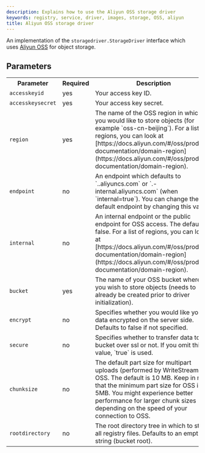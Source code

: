```yaml
---
description: Explains how to use the Aliyun OSS storage driver
keywords: registry, service, driver, images, storage, OSS, aliyun
title: Aliyun OSS storage driver
---
```


An implementation of the `storagedriver.StorageDriver` interface which uses
[Aliyun OSS](https://intl.aliyun.com/product/oss) for object storage.

## Parameters

<table>
  <tr>
    <th>Parameter</th>
    <th>Required</th>
    <th>Description</th>
  </tr>
<tr>
  <td>
    <code>accesskeyid</code>
</td>
<td>
yes
</td>
<td>
Your access key ID.
</td>
</tr>
<tr>
  <td>
    <code>accesskeysecret</code>
</td>
<td>
yes
</td>
<td>
Your access key secret.
</td>
</tr>
<tr>
  <td>
    <code>region</code>
</td>
<td>
yes
</td>
<td> The name of the OSS region in which you would like to store objects (for example `oss-cn-beijing`). For a list of regions, you can look at [https://docs.aliyun.com/#/oss/product-documentation/domain-region](https://docs.aliyun.com/#/oss/product-documentation/domain-region).
</td>
</tr>
<tr>
  <td>
    <code>endpoint</code>
</td>
<td>
no
</td>
<td>
An endpoint which defaults to `<bucket>.<region>.aliyuncs.com` or `<bucket>.<region>-internal.aliyuncs.com` (when `internal=true`). You can change the default endpoint by changing this value.
</td>
</tr>
<tr>
  <td>
    <code>internal</code>
</td>
<td>
no
</td>
<td> An internal endpoint or the public endpoint for OSS access. The default is false. For a list of regions, you can look at [https://docs.aliyun.com/#/oss/product-documentation/domain-region](https://docs.aliyun.com/#/oss/product-documentation/domain-region).
</td>
</tr>
<tr>
  <td>
    <code>bucket</code>
</td>
<td>
yes
</td>
<td> The name of your OSS bucket where you wish to store objects (needs to already be created prior to driver initialization).
</td>
</tr>
<tr>
  <td>
    <code>encrypt</code>
</td>
<td>
no
</td>
<td> Specifies whether you would like your data encrypted on the server side. Defaults to false if not specified.
</td>
</tr>
<tr>
  <td>
    <code>secure</code>
</td>
<td>
no
</td>
<td> Specifies whether to transfer data to the bucket over ssl or not. If you omit this value, `true` is used.
</td>
</tr>
<tr>
  <td>
    <code>chunksize</code>
</td>
<td>
no
</td>
<td> The default part size for multipart uploads (performed by WriteStream) to OSS. The default is 10 MB. Keep in mind that the minimum part size for OSS is 5MB. You might experience better performance for larger chunk sizes depending on the speed of your connection to OSS.
</td>
</tr>
<tr>
  <td>
    <code>rootdirectory</code>
</td>
<td>
no
</td>
<td> The root directory tree in which to store all registry files. Defaults to an empty string (bucket root).
</td>
</tr>
</table>
